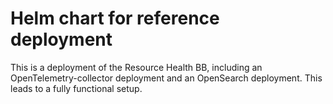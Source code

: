 # Helm chart for reference deployment

This is a deployment of the Resource Health BB, including an OpenTelemetry-collector deployment and 
an OpenSearch deployment. This leads to a fully functional setup.
